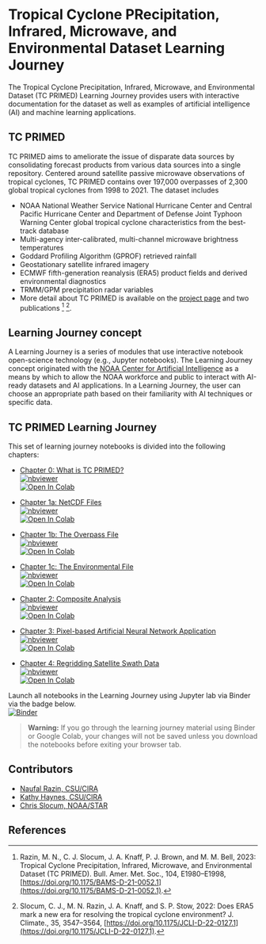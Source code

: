 # Tropical Cyclone PRecipitation, Infrared, Microwave, and Environmental Dataset Learning Journey

The Tropical Cyclone Precipitation, Infrared, Microwave, and Environmental Dataset (TC PRIMED) Learning Journey provides users with interactive documentation for the dataset as well as examples of artificial intelligence (AI) and machine learning applications.

## TC PRIMED

TC PRIMED aims to ameliorate the issue of disparate data sources by consolidating forecast products from various data sources into a single repository. Centered around satellite passive microwave observations of tropical cyclones, TC PRIMED contains over 197,000 overpasses of 2,300 global tropical cyclones from 1998 to 2021. The dataset includes
* NOAA National Weather Service National Hurricane Center and Central Pacific Hurricane Center and Department of Defense Joint Typhoon Warning Center global tropical cyclone characteristics from the best-track database
* Multi-agency inter-calibrated, multi-channel microwave brightness temperatures
* Goddard Profiling Algorithm (GPROF) retrieved rainfall
* Geostationary satellite infrared imagery
* ECMWF fifth-generation reanalysis (ERA5) product fields and derived environmental diagnostics
* TRMM/GPM precipitation radar variables
* More detail about TC PRIMED is available on the [project page](https://rammb-data.cira.colostate.edu/tcprimed/) and two publications [^1] [^2].

## Learning Journey concept

A Learning Journey is a series of modules that use interactive notebook open-science technology (e.g., Jupyter notebooks). The Learning Journey concept originated with the [NOAA Center for Artificial Intelligence](https://www.noaa.gov/noaa-center-for-artificial-intelligence/noaa-center-for-artificial-intelligence) as a means by which to allow the NOAA workforce and public to interact with AI-ready datasets and AI applications. In a Learning Journey, the user can choose an appropriate path based on their familiarity with AI techniques or specific data.

## TC PRIMED Learning Journey
This set of learning journey notebooks is divided into the following chapters:
* [Chapter 0: What is TC PRIMED?](TCPRIMED_Chap0_Introduction.ipynb)<br>
  [![nbviewer](https://raw.githubusercontent.com/jupyter/design/master/logos/Badges/nbviewer_badge.svg)](https://nbviewer.org/github/CSU-CIRA/tcprimed_learning_journey/blob/main/TCPRIMED_Chap0_Introduction.ipynb)<br>
  [![Open In Colab](https://colab.research.google.com/assets/colab-badge.svg)](https://colab.research.google.com/github/CSU-CIRA/tcprimed_learning_journey/blob/main/TCPRIMED_Chap0_Introduction.ipynb)

* [Chapter 1a: NetCDF Files](TCPRIMED_Chap1a_NetCDF.ipynb)<br>
  [![nbviewer](https://raw.githubusercontent.com/jupyter/design/master/logos/Badges/nbviewer_badge.svg)](https://nbviewer.org/github/CSU-CIRA/tcprimed_learning_journey/blob/main/TCPRIMED_Chap1a_NetCDF.ipynb)<br>
  [![Open In Colab](https://colab.research.google.com/assets/colab-badge.svg)](https://colab.research.google.com/github/CSU-CIRA/tcprimed_learning_journey/blob/main/TCPRIMED_Chap1a_NetCDF.ipynb)

* [Chapter 1b: The Overpass File](TCPRIMED_Chap1b_OverpassFile.ipynb)<br>
  [![nbviewer](https://raw.githubusercontent.com/jupyter/design/master/logos/Badges/nbviewer_badge.svg)](https://nbviewer.org/github/CSU-CIRA/tcprimed_learning_journey/blob/main/TCPRIMED_Chap1b_OverpassFile.ipynb)<br>
  [![Open In Colab](https://colab.research.google.com/assets/colab-badge.svg)](https://colab.research.google.com/github/CSU-CIRA/tcprimed_learning_journey/blob/main/TCPRIMED_Chap1b_OverpassFile.ipynb)

* [Chapter 1c: The Environmental File](TCPRIMED_Chap1c_EnvironmentalFile.ipynb)<br>
  [![nbviewer](https://raw.githubusercontent.com/jupyter/design/master/logos/Badges/nbviewer_badge.svg)](https://nbviewer.org/github/CSU-CIRA/tcprimed_learning_journey/blob/main/TCPRIMED_Chap1c_EnvironmentalFile.ipynb)<br>
  [![Open In Colab](https://colab.research.google.com/assets/colab-badge.svg)](https://colab.research.google.com/github/CSU-CIRA/tcprimed_learning_journey/blob/main/TCPRIMED_Chap1c_EnvironmentalFile.ipynb)

* [Chapter 2: Composite Analysis](TCPRIMED_Chap2_CompositeAnalysis.ipynb)<br>
  [![nbviewer](https://raw.githubusercontent.com/jupyter/design/master/logos/Badges/nbviewer_badge.svg)](https://nbviewer.org/github/CSU-CIRA/tcprimed_learning_journey/blob/main/TCPRIMED_Chap2_CompositeAnalysis.ipynb)<br>
  [![Open In Colab](https://colab.research.google.com/assets/colab-badge.svg)](https://colab.research.google.com/github/CSU-CIRA/tcprimed_learning_journey/blob/main/TCPRIMED_Chap2_CompositeAnalysis.ipynb)

* [Chapter 3: Pixel-based Artificial Neural Network Application](TCPRIMED_Chap3_Pixel-BasedNeuralNetwork.ipynb)<br>
  [![nbviewer](https://raw.githubusercontent.com/jupyter/design/master/logos/Badges/nbviewer_badge.svg)](https://nbviewer.org/github/CSU-CIRA/tcprimed_learning_journey/blob/main/TCPRIMED_Chap3_Pixel-BasedNeuralNetwork.ipynb)<br>
  [![Open In Colab](https://colab.research.google.com/assets/colab-badge.svg)](https://colab.research.google.com/github/CSU-CIRA/tcprimed_learning_journey/blob/main/TCPRIMED_Chap3_Pixel-BasedNeuralNetwork.ipynb)

* [Chapter 4: Regridding Satellite Swath Data](TCPRIMED_Chap4_RegriddingSwathData.ipynb)<br>
  [![nbviewer](https://raw.githubusercontent.com/jupyter/design/master/logos/Badges/nbviewer_badge.svg)](https://nbviewer.org/github/CSU-CIRA/tcprimed_learning_journey/blob/main/TCPRIMED_Chap4_RegriddingSwathData.ipynb)<br>
  [![Open In Colab](https://colab.research.google.com/assets/colab-badge.svg)](https://colab.research.google.com/github/CSU-CIRA/tcprimed_learning_journey/blob/main/TCPRIMED_Chap4_RegriddingSwathData.ipynb)

Launch all notebooks in the Learning Journey using Jupyter lab via Binder via the badge below.<br>
[![Binder](https://mybinder.org/badge_logo.svg)](https://mybinder.org/v2/gh/CSU-CIRA/tcprimed_binder_sandbox/main?urlpath=git-pull%3Frepo%3Dhttps%253A%252F%252Fgithub.com%252FCSU-CIRA%252Ftcprimed_learning_journey%26urlpath%3Dlab%252Ftree%252Ftcprimed_learning_journey%252F%26branch%3Dmain)


> **Warning:**
> If you go through the learning journey material using Binder or Google Colab, your
> changes will not be saved unless you download the notebooks before exiting
> your browser tab.

## Contributors

* [Naufal Razin, CSU/CIRA](https://www.cira.colostate.edu/staff/razin-naufal/)
* [Kathy Haynes, CSU/CIRA](https://www.cira.colostate.edu/staff/haynes-katherine/)
* [Chris Slocum, NOAA/STAR](https://www.star.nesdis.noaa.gov/star/Slocum_C.php)

## References
[^1]: Razin, M. N., C. J. Slocum, J. A. Knaff, P. J. Brown, and M. M. Bell, 2023: Tropical Cyclone Precipitation, Infrared, Microwave, and Environmental Dataset (TC PRIMED). Bull. Amer. Met. Soc., 104, E1980–E1998, [https://doi.org/10.1175/BAMS-D-21-0052.1](https://doi.org/10.1175/BAMS-D-21-0052.1).
[^2]: Slocum, C. J., M. N. Razin, J. A. Knaff, and S. P. Stow, 2022: Does ERA5 mark a new era for resolving the tropical cyclone environment? J. Climate., 35, 3547–3564, [https://doi.org/10.1175/JCLI-D-22-0127.1](https://doi.org/10.1175/JCLI-D-22-0127.1).

